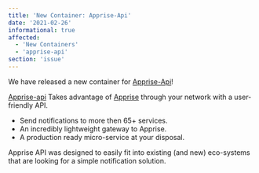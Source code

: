 ```yaml
---
title: 'New Container: Apprise-Api'
date: '2021-02-26'
informational: true
affected:
  - 'New Containers'
  - 'apprise-api'
section: 'issue'
---
```

We have released a new container for [Apprise-Api](https://github.com/linuxserver/docker-apprise-api)!

[Apprise-api](https://github.com/caronc/apprise-api) Takes advantage of [Apprise](https://github.com/caronc/apprise) through your network with a user-friendly API.

* Send notifications to more then 65+ services.
* An incredibly lightweight gateway to Apprise.
* A production ready micro-service at your disposal.

Apprise API was designed to easily fit into existing (and new) eco-systems that are looking for a simple notification solution.